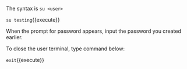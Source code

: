 The syntax is `su <user>`

`su testing`{{execute}}

When the prompt for password appears, input the password you created earlier.

To close the user terminal, type command below:

`exit`{{execute}}